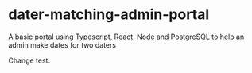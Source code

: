 # dater-matching-admin-portal
A basic portal using Typescript, React, Node and PostgreSQL to help an admin make dates for two daters

Change test.